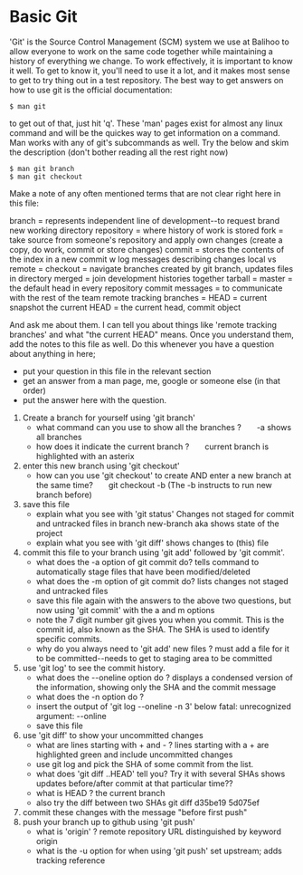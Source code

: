 # Basic Git

'Git' is the Source Control Management (SCM) system we use at Balihoo to allow everyone to work on the same code together while maintaining a history of everything we change.
To work effectively, it is important to know it well. To get to know it, you'll need to use it a lot, and it makes most sense to get to try thing out in a test repository.
The best way to get answers on how to use git is the official documentation:

    $ man git

to get out of that, just hit 'q'. These 'man' pages exist for almost any linux command and will be the quickes way to get information on a command.
Man works with any of git's subcommands as well. Try the below and skim the description (don't bother reading all the rest right now)

    $ man git branch
    $ man git checkout

Make a note of any often mentioned terms that are not clear right here in this file:

branch = represents independent line of development--to request brand new working directory
repository = where history of work is stored
fork = take source from someone's repository and apply own changes (create a copy, do work, commit or store changes)
commit = stores the contents of the index in a new commit w log messages describing changes
local vs remote = 
checkout = navigate branches created by git branch, updates files in directory
merged = join development histories together
tarball = 
master = the default head in every repository
commit messages = to communicate with the rest of the team
remote tracking branches = 
HEAD = current snapshot
the current HEAD = the current head, commit object

And ask me about them. I can tell you about things like 'remote tracking branches' and what "the current HEAD" means.
Once you understand them, add the notes to this file as well. Do this whenever you have a question about anything in here;
 - put your question in this file in the relevant section
 - get an answer from a man page, me, google or someone else (in that order)
 - put the answer here with the question.

1. Create a branch for yourself using 'git branch'
    - what command can you use to show all the branches ?
&nbsp;&nbsp;&nbsp;&nbsp;&nbsp;&nbsp;-a shows all branches
    - how does it indicate the current branch ?
&nbsp;&nbsp;&nbsp;&nbsp;&nbsp;&nbsp;current branch is highlighted with an asterix
1. enter this new branch using 'git checkout'
    - how can you use 'git checkout' to create AND enter a new branch at the same time?
&nbsp;&nbsp;&nbsp;&nbsp;&nbsp;&nbsp;git checkout -b <new-branch> 
		(The -b instructs to run new branch before)
1. save this file
    - explain what you see with 'git status'
		Changes not staged for commit and untracked files in branch new-branch aka shows state of the project
    - explain what you see with 'git diff'
		shows changes to (this) file
1. commit this file to your branch using 'git add' followed by 'git commit'.
    - what does the -a option of git commit do?
		tells command to automatically stage files that have been modified/deleted
    - what does the -m option of git commit do?
		lists changes not staged and untracked files
    - save this file again with the answers to the above two questions, but now using 'git commit' with the a and m options
    - note the 7 digit number git gives you when you commit. This is the commit id, also known as the SHA. The SHA is used to identify specific commits.
    - why do you always need to 'git add' new files ?
		must add a file for it to be committed--needs to get to staging area to be committed
1. use 'git log' to see the commit history.
    - what does the --oneline option do ?
		displays a condensed version of the information, showing only the SHA and the commit message
    - what does the -n option do ?
    - insert the output of 'git log --oneline -n 3' below
		fatal: unrecognized argument: --online
    - save this file
1. use 'git diff' to show your uncommitted changes
    - what are lines starting with + and - ?
		lines starting with a + are highlighted green and include uncommitted changes
    - use git log and pick the SHA of some commit from the list.
    - what does 'git diff <SHA>..HEAD' tell you? Try it with several SHAs
		shows updates before/after commit at that particular time??
    - what is HEAD ?
		the current branch
    - also try the diff between two SHAs
		git diff d35be19 5d075ef
1. commit these changes with the message "before first push"
1. push your branch up to github using 'git push'
    - what is 'origin' ?
		remote repository URL distinguished by keyword origin
    - what is the -u option for when using 'git push'
		set upstream; adds tracking reference

